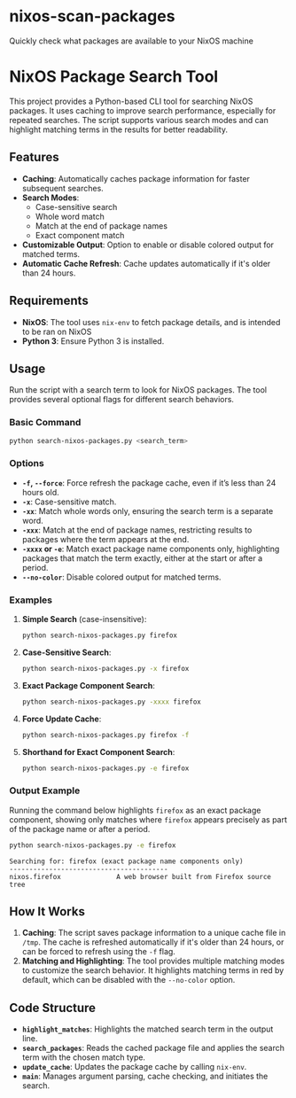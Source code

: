 # nixos-scan-packages
Quickly check what packages are available to your NixOS machine

# NixOS Package Search Tool

This project provides a Python-based CLI tool for searching NixOS packages. It uses caching to improve search performance, especially for repeated searches. The script supports various search modes and can highlight matching terms in the results for better readability.

## Features

- **Caching**: Automatically caches package information for faster subsequent searches.
- **Search Modes**:
  - Case-sensitive search
  - Whole word match
  - Match at the end of package names
  - Exact component match
- **Customizable Output**: Option to enable or disable colored output for matched terms.
- **Automatic Cache Refresh**: Cache updates automatically if it's older than 24 hours.

## Requirements                                                                                                                
- **NixOS**: The tool uses `nix-env` to fetch package details, and is intended to be ran on NixOS
- **Python 3**: Ensure Python 3 is installed.


## Usage

Run the script with a search term to look for NixOS packages. The tool provides several optional flags for different search behaviors.

### Basic Command

```bash
python search-nixos-packages.py <search_term>
```

### Options

- **`-f`, `--force`**: Force refresh the package cache, even if it’s less than 24 hours old.
- **`-x`**: Case-sensitive match.
- **`-xx`**: Match whole words only, ensuring the search term is a separate word.
- **`-xxx`**: Match at the end of package names, restricting results to packages where the term appears at the end.
- **`-xxxx` or `-e`**: Match exact package name components only, highlighting packages that match the term exactly, either at the start or after a period.
- **`--no-color`**: Disable colored output for matched terms.

### Examples

1. **Simple Search** (case-insensitive):
   ```bash
   python search-nixos-packages.py firefox
   ```

2. **Case-Sensitive Search**:
   ```bash
   python search-nixos-packages.py -x firefox
   ```

3. **Exact Package Component Search**:
   ```bash
   python search-nixos-packages.py -xxxx firefox
   ```

4. **Force Update Cache**:
   ```bash
   python search-nixos-packages.py firefox -f
   ```

5. **Shorthand for Exact Component Search**:
   ```bash
   python search-nixos-packages.py -e firefox
   ```

### Output Example

Running the command below highlights `firefox` as an exact package component, showing only matches where `firefox` appears precisely as part of the package name or after a period.

```bash
python search-nixos-packages.py -e firefox
```

```
Searching for: firefox (exact package name components only)
----------------------------------------
nixos.firefox              A web browser built from Firefox source tree
```

## How It Works

1. **Caching**: The script saves package information to a unique cache file in `/tmp`. The cache is refreshed automatically if it's older than 24 hours, or can be forced to refresh using the `-f` flag.
2. **Matching and Highlighting**: The tool provides multiple matching modes to customize the search behavior. It highlights matching terms in red by default, which can be disabled with the `--no-color` option.

## Code Structure

- **`highlight_matches`**: Highlights the matched search term in the output line.
- **`search_packages`**: Reads the cached package file and applies the search term with the chosen match type.
- **`update_cache`**: Updates the package cache by calling `nix-env`.
- **`main`**: Manages argument parsing, cache checking, and initiates the search.
